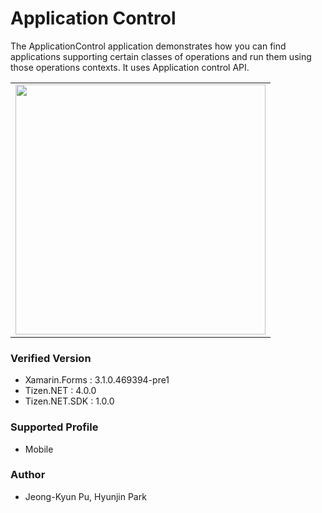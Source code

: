 # Application Control

The ApplicationControl application demonstrates how you can find applications supporting certain classes of operations and run them using those operations contexts. It uses Application control API.

<table>
<tr>
<td>
<center><img src='ApplicationControl.png' height=400></center>
</td>
</tr>
</table>

### Verified Version
* Xamarin.Forms : 3.1.0.469394-pre1
* Tizen.NET : 4.0.0
* Tizen.NET.SDK : 1.0.0


### Supported Profile
* Mobile

### Author
* Jeong-Kyun Pu, Hyunjin Park
